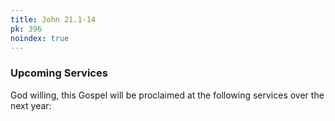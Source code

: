 ```yaml
---
title: John 21.1-14
pk: 396
noindex: true
---
```


### Upcoming Services

God willing, this Gospel will be proclaimed at the following services over the next year:


